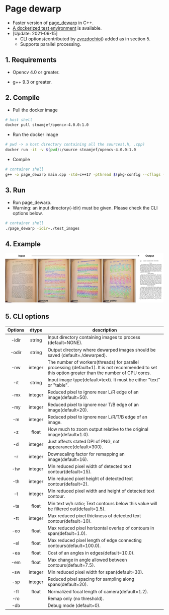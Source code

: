 # Page dewarp
- Faster version of [page_dewarp](https://github.com/mzucker/page_dewarp) in C++.
- [A dockerized test environment](https://hub.docker.com/repository/docker/stnamjef/opencv-4.0.0) is available.
- [Update: 2021-06-15]
  - CLI options(contributed by [zvezdochiot](https://github.com/ImageProcessing-ElectronicPublications/pagedewarp)) added as in section 5.
  - Supports parallel processing.

## 1. Requirements

- Opencv 4.0 or greater.

- g++ 9.3 or greater.

## 2. Compile

- Pull the docker image 

```bash
# host shell
docker pull stnamjef/opencv-4.0.0:1.0
```

- Run the docker image

```bash
# pwd -> a host directory containing all the sources(.h, .cpp)
docker run -it -v $(pwd):/source stnamjef/opencv-4.0.0:1.0
```

- Compile

```bash
# container shell
g++ -o page_dewarp main.cpp -std=c++17 -pthread $(pkg-config --cflags --libs opencv4)
```

## 3. Run

- Run page_dewarp.
- Warning: an input directory(-idir) must be given. Please check the CLI options below.

```bash
# container shell
./page_dewarp -idir=./test_images
```

## 4. Example

![example](./example.png)

## 5. CLI options

| Options |  dtype  | description                                                  |
| :-----: | :-----: | ------------------------------------------------------------ |
|  -idir  | string  | Input directory containing images to process (default=NONE). |
|  -odir  | string  | Output directory where dewarped images should be saved (default=./dewarped). |
|   -nw   | integer | The number of workers(threads) for parallel processing (default=1). It is not recommended to set this option greater than the number of CPU cores. |
|   -it   | string  | Input image type(default=text). It must be either "text" or "table". |
|   -mx   | integer | Reduced pixel to ignore near L/R edge of an image(default=50). |
|   -my   | integer | Reduced pixel to ignore near T/B edge of an image(default=20). |
|   -m    | integer | Reduced pixel to ignore near L/R/T/B edge of an image.       |
|   -z    |  float  | How much to zoom output relative to the original image(default=1.0). |
|   -d    | integer | Just affects stated DPI of PNG, not appearance(default=300). |
|   -r    | integer | Downscaling factor for remapping an image(default=16).       |
|   -tw   | integer | Min reduced pixel width of detected text contour(default=15). |
|   -th   | integer | Min reduced pixel height of detected text contour(default=2). |
|   -t    | integer | Min reduced pixel width and height of detected text contour. |
|   -ta   |  float  | Min text w/h ratio; Text contours below this value will be filtered out(default=1.5). |
|   -tt   | integer | Max reduced pixel thickness of detected text contour(default=10). |
|   -eo   |  float  | Max reduced pixel horizontal overlap of contours in span(default=1.0). |
|   -el   |  float  | Max reduced pixel length of edge connecting contours(default=100.0). |
|   -ea   |  float  | Cost of an angles in edges(default=10.0).                    |
|   -em   |  float  | Max change in angle allowed between contours(default=7.5).   |
|   -sw   | integer | Min reduced pixel width for span(default=30).                |
|   -sp   | integer | Reduced pixel spacing for sampling along spans(default=20).  |
|   -fl   |  float  | Normalized focal length of camera(default=1.2).              |
|   -ro   |         | Remap only (no threshold).                                   |
|   -db   |         | Debug mode (default=0).                                      |

